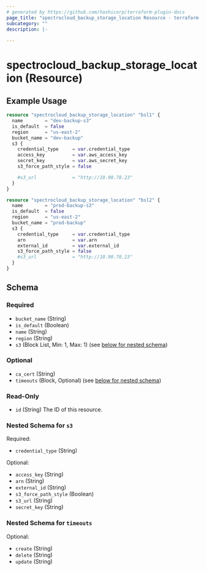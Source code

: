 ```yaml
---
# generated by https://github.com/hashicorp/terraform-plugin-docs
page_title: "spectrocloud_backup_storage_location Resource - terraform-provider-spectrocloud"
subcategory: ""
description: |-
  
---
```


# spectrocloud_backup_storage_location (Resource)



## Example Usage

```terraform
resource "spectrocloud_backup_storage_location" "bsl1" {
  name        = "dev-backup-s3"
  is_default  = false
  region      = "us-east-2"
  bucket_name = "dev-backup"
  s3 {
    credential_type     = var.credential_type
    access_key          = var.aws_access_key
    secret_key          = var.aws_secret_key
    s3_force_path_style = false

    #s3_url             = "http://10.90.78.23"
  }
}

resource "spectrocloud_backup_storage_location" "bsl2" {
  name        = "prod-backup-s3"
  is_default  = false
  region      = "us-east-2"
  bucket_name = "prod-backup"
  s3 {
    credential_type     = var.credential_type
    arn                 = var.arn
    external_id         = var.external_id
    s3_force_path_style = false
    #s3_url             = "http://10.90.78.23"
  }
}
```

<!-- schema generated by tfplugindocs -->
## Schema

### Required

- `bucket_name` (String)
- `is_default` (Boolean)
- `name` (String)
- `region` (String)
- `s3` (Block List, Min: 1, Max: 1) (see [below for nested schema](#nestedblock--s3))

### Optional

- `ca_cert` (String)
- `timeouts` (Block, Optional) (see [below for nested schema](#nestedblock--timeouts))

### Read-Only

- `id` (String) The ID of this resource.

<a id="nestedblock--s3"></a>
### Nested Schema for `s3`

Required:

- `credential_type` (String)

Optional:

- `access_key` (String)
- `arn` (String)
- `external_id` (String)
- `s3_force_path_style` (Boolean)
- `s3_url` (String)
- `secret_key` (String)


<a id="nestedblock--timeouts"></a>
### Nested Schema for `timeouts`

Optional:

- `create` (String)
- `delete` (String)
- `update` (String)


